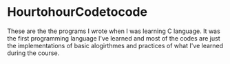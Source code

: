 # HourtohourCodetocode
These are the the programs I wrote when I was learning C language. It was the first programming language I've learned and most of the codes are just the implementations of basic alogirthmes and practices of what I've learned during the course.
